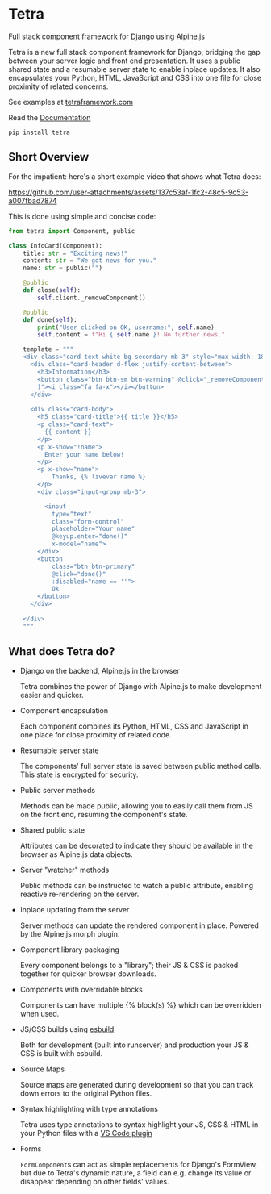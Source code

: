 # Tetra

Full stack component framework for [Django](http://djangoproject.com) using [Alpine.js](https://alpinejs.dev)

Tetra is a new full stack component framework for Django, bridging the gap between your server logic and front end presentation. It uses a public shared state and a resumable server state to enable inplace updates. It also encapsulates your Python, HTML, JavaScript and CSS into one file for close proximity of related concerns.

See  examples at [tetraframework.com](https://www.tetraframework.com)

Read the [Documentation](https://tetra.readthedocs.org)

```
pip install tetra
```

## Short Overview

For the impatient: here's a short example video that shows what Tetra does:


https://github.com/user-attachments/assets/137c53af-1fc2-48c5-9c53-a007fbad7874



This is done using simple and concise code:

```python
from tetra import Component, public

class InfoCard(Component):
    title: str = "Exciting news!"
    content: str = "We got news for you."
    name: str = public("")

    @public
    def close(self):
        self.client._removeComponent()

    @public
    def done(self):
        print("User clicked on OK, username:", self.name)
        self.content = f"Hi { self.name }! No further news."

    template = """
    <div class="card text-white bg-secondary mb-3" style="max-width: 18rem;">
      <div class="card-header d-flex justify-content-between">
        <h3>Information</h3>
        <button class="btn btn-sm btn-warning" @click="_removeComponent(
        )"><i class="fa fa-x"></i></button>
      </div>
      
      <div class="card-body">
        <h5 class="card-title">{{ title }}</h5>
        <p class="card-text">
          {{ content }}
        </p>
        <p x-show="!name">
          Enter your name below!
        </p>
        <p x-show="name">
            Thanks, {% livevar name %}
        </p>
        <div class="input-group mb-3">

          <input 
            type="text" 
            class="form-control" 
            placeholder="Your name" 
            @keyup.enter="done()"
            x-model="name">
        </div>
        <button 
            class="btn btn-primary" 
            @click="done()" 
            :disabled="name == ''">
            Ok
        </button>
      </div>
      
    </div>
    """
```

  

## What does Tetra do?

  - Django on the backend, Alpine.js in the browser

    Tetra combines the power of Django with Alpine.js to make development easier and quicker.

  - Component encapsulation

    Each component combines its Python, HTML, CSS and JavaScript in one place for close proximity of related code.

  - Resumable server state

    The components' full server state is saved between public method calls. This state is encrypted for security.

  - Public server methods

    Methods can be made public, allowing you to easily call them from JS on the front end, resuming the component's state.

  - Shared public state

    Attributes can be decorated to indicate they should be available in the browser as Alpine.js data objects.

  - Server "watcher" methods

    Public methods can be instructed to watch a public attribute, enabling reactive re-rendering on the server.

  - Inplace updating from the server

    Server methods can update the rendered component in place. Powered by the Alpine.js morph plugin.

  - Component library packaging

    Every component belongs to a "library"; their JS & CSS is packed together for quicker browser downloads.

  - Components with overridable blocks

    Components can have multiple {% block(s) %} which can be overridden when used.

  - JS/CSS builds using [esbuild](https://esbuild.github.io)

    Both for development (built into runserver) and production your JS & CSS is built with esbuild.

  - Source Maps

    Source maps are generated during development so that you can track down errors to the original Python files.

  - Syntax highlighting with type annotations

    Tetra uses type annotations to syntax highlight your JS, CSS & HTML in your Python files with a [VS Code plugin](https://github.com/samwillis/python-inline-source/tree/main/vscode-python-inline-source)

  - Forms
    
    `FormComponent`s can act as simple replacements for Django's FormView, but due to Tetra's dynamic nature, a field can e.g. change its value or disappear depending on other fields' values. 
